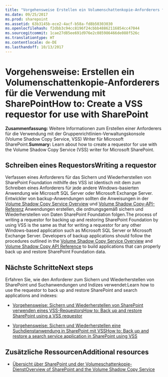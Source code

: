 ```yaml
---
title: "Vorgehensweise Erstellen ein Volumenschattenkopie-Anforderers für die Verwendung mit SharePoint"
ms.date: 09/25/2017
ms.prod: sharepoint
ms.assetid: 63b3145b-ece2-4acf-b58a-fd8b50303030
ms.openlocfilehash: f2dbb3c94cc8196f24cbbb48862116854cc47044
ms.sourcegitcommit: 1cae27d85ee691d976e2c085986466de088f526c
ms.translationtype: HT
ms.contentlocale: de-DE
ms.lasthandoff: 10/13/2017
---
```

# <a name="how-to-create-a-vss-requestor-for-use-with-sharepoint"></a><span data-ttu-id="8495f-102">Vorgehensweise: Erstellen ein Volumenschattenkopie-Anforderers für die Verwendung mit SharePoint</span><span class="sxs-lookup"><span data-stu-id="8495f-102">How to: Create a VSS requestor for use with SharePoint</span></span>
 <span data-ttu-id="8495f-103">**Zusammenfassung:** Weitere Informationen zum Erstellen einer Anforderers für die Verwendung mit der Gruppenrichtlinien-Verwaltungskonsole (Volume Shadow Copy Service, VSS) Writer für Microsoft SharePoint.</span><span class="sxs-lookup"><span data-stu-id="8495f-103">**Summary:** Learn about how to create a requestor for use with the Volume Shadow Copy Service (VSS) writer for Microsoft SharePoint.</span></span>
## <a name="writing-a-requestor"></a><span data-ttu-id="8495f-104">Schreiben eines Requestors</span><span class="sxs-lookup"><span data-stu-id="8495f-104">Writing a requestor</span></span>

<span data-ttu-id="8495f-p101">Verfassen eines Anforderers für das Sichern und Wiederherstellen von SharePoint Foundation mithilfe des VSS ist identisch mit dem zum Schreiben eines Anforderers für jede andere Windows-basierten Anwendung wie Microsoft SQL Server oder Microsoft Exchange Server. Entwickler von backup-Anwendungen sollten die Anweisungen in der  [Volume Shadow Copy Service Overview](http://msdn.microsoft.com/en-us/library/aa384649%28VS.85%29.aspx) und [Volume Shadow Copy-API-Referenz](http://msdn.microsoft.com/en-us/library/aa384648%28VS.85%29.aspx) Anwendungen erstellen, die ordnungsgemäß sichern und Wiederherstellen von Daten SharePoint Foundation folgen.</span><span class="sxs-lookup"><span data-stu-id="8495f-p101">The process of writing a requestor for backing up and restoring SharePoint Foundation by using VSS is the same as that for writing a requestor for any other Windows-based application such as Microsoft SQL Server or Microsoft Exchange Server. Developers of backup applications should follow the procedures outlined in the  [Volume Shadow Copy Service Overview](http://msdn.microsoft.com/en-us/library/aa384649%28VS.85%29.aspx) and [Volume Shadow Copy API Reference](http://msdn.microsoft.com/en-us/library/aa384648%28VS.85%29.aspx) to build applications that can properly back up and restore SharePoint Foundation data.</span></span>
  
    
    

## <a name="next-steps"></a><span data-ttu-id="8495f-107">Nächste Schritte</span><span class="sxs-lookup"><span data-stu-id="8495f-107">Next steps</span></span>
<span data-ttu-id="8495f-108"><a name="Next"> </a></span><span class="sxs-lookup"><span data-stu-id="8495f-108"></span></span>

<span data-ttu-id="8495f-109">Erfahren Sie, wie den Anforderer zum Sichern und Wiederherstellen von SharePoint und Suchanwendungen und Indizes verwendet:</span><span class="sxs-lookup"><span data-stu-id="8495f-109">Learn how to use the requestor to back up and restore SharePoint and search applications and indexes:</span></span>
  
    
    

-  [<span data-ttu-id="8495f-110">Vorgehensweise: Sichern und Wiederherstellen von SharePoint verwenden eines VSS-Requestors</span><span class="sxs-lookup"><span data-stu-id="8495f-110">How to: Back up and restore SharePoint using a VSS requestor</span></span>](how-to-back-up-and-restore-sharepoint-using-a-vss-requestor.md)
    
  
-  [<span data-ttu-id="8495f-111">Vorgehensweise: Sichern und Wiederherstellen eine Suchdienstanwendung in SharePoint mit VSS</span><span class="sxs-lookup"><span data-stu-id="8495f-111">How to: Back up and restore a search service application in SharePoint using VSS</span></span>](how-to-back-up-and-restore-a-search-service-application-in-sharepoint-using.md)
    
  

## <a name="additional-resources"></a><span data-ttu-id="8495f-112">Zusätzliche Ressourcen</span><span class="sxs-lookup"><span data-stu-id="8495f-112">Additional resources</span></span>
<span data-ttu-id="8495f-113"><a name="bk_addresources"> </a></span><span class="sxs-lookup"><span data-stu-id="8495f-113"></span></span>


-  [<span data-ttu-id="8495f-114">Übersicht über SharePoint und der Volumeschattenkopie-Dienst</span><span class="sxs-lookup"><span data-stu-id="8495f-114">Overview of SharePoint and the Volume Shadow Copy Service</span></span>](overview-of-sharepoint-and-the-volume-shadow-copy-service.md)
    
  

